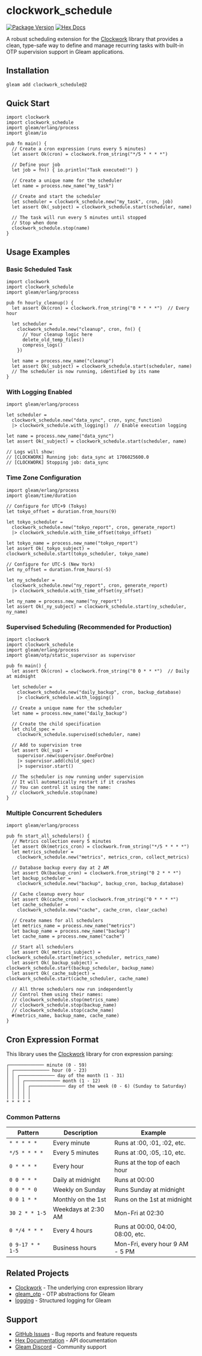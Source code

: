 # clockwork_schedule

[![Package Version](https://img.shields.io/hexpm/v/clockwork_schedule)](https://hex.pm/packages/clockwork_schedule)
[![Hex Docs](https://img.shields.io/badge/hex-docs-ffaff3)](https://hexdocs.pm/clockwork_schedule/)

A robust scheduling extension for the [Clockwork](https://hex.pm/packages/clockwork) library that provides a clean, type-safe way to define and manage recurring tasks with built-in OTP supervision support in Gleam applications.

## Installation

```sh
gleam add clockwork_schedule@2
```

## Quick Start

```gleam
import clockwork
import clockwork_schedule
import gleam/erlang/process
import gleam/io

pub fn main() {
  // Create a cron expression (runs every 5 minutes)
  let assert Ok(cron) = clockwork.from_string("*/5 * * * *")

  // Define your job
  let job = fn() { io.println("Task executed!") }

  // Create a unique name for the scheduler
  let name = process.new_name("my_task")

  // Create and start the scheduler
  let scheduler = clockwork_schedule.new("my_task", cron, job)
  let assert Ok(_subject) = clockwork_schedule.start(scheduler, name)

  // The task will run every 5 minutes until stopped
  // Stop when done
  clockwork_schedule.stop(name)
}
```

## Usage Examples

### Basic Scheduled Task

```gleam
import clockwork
import clockwork_schedule
import gleam/erlang/process

pub fn hourly_cleanup() {
  let assert Ok(cron) = clockwork.from_string("0 * * * *")  // Every hour

  let scheduler =
    clockwork_schedule.new("cleanup", cron, fn() {
      // Your cleanup logic here
      delete_old_temp_files()
      compress_logs()
    })

  let name = process.new_name("cleanup")
  let assert Ok(_subject) = clockwork_schedule.start(scheduler, name)
  // The scheduler is now running, identified by its name
}
```

### With Logging Enabled

```gleam
import gleam/erlang/process

let scheduler =
  clockwork_schedule.new("data_sync", cron, sync_function)
  |> clockwork_schedule.with_logging()  // Enable execution logging

let name = process.new_name("data_sync")
let assert Ok(_subject) = clockwork_schedule.start(scheduler, name)

// Logs will show:
// [CLOCKWORK] Running job: data_sync at 1706025600.0
// [CLOCKWORK] Stopping job: data_sync
```

### Time Zone Configuration

```gleam
import gleam/erlang/process
import gleam/time/duration

// Configure for UTC+9 (Tokyo)
let tokyo_offset = duration.from_hours(9)

let tokyo_scheduler =
  clockwork_schedule.new("tokyo_report", cron, generate_report)
  |> clockwork_schedule.with_time_offset(tokyo_offset)

let tokyo_name = process.new_name("tokyo_report")
let assert Ok(_tokyo_subject) = clockwork_schedule.start(tokyo_scheduler, tokyo_name)

// Configure for UTC-5 (New York)
let ny_offset = duration.from_hours(-5)

let ny_scheduler =
  clockwork_schedule.new("ny_report", cron, generate_report)
  |> clockwork_schedule.with_time_offset(ny_offset)

let ny_name = process.new_name("ny_report")
let assert Ok(_ny_subject) = clockwork_schedule.start(ny_scheduler, ny_name)
```

### Supervised Scheduling (Recommended for Production)

```gleam
import clockwork
import clockwork_schedule
import gleam/erlang/process
import gleam/otp/static_supervisor as supervisor

pub fn main() {
  let assert Ok(cron) = clockwork.from_string("0 0 * * *")  // Daily at midnight

  let scheduler =
    clockwork_schedule.new("daily_backup", cron, backup_database)
    |> clockwork_schedule.with_logging()

  // Create a unique name for the scheduler
  let name = process.new_name("daily_backup")

  // Create the child specification
  let child_spec =
    clockwork_schedule.supervised(scheduler, name)

  // Add to supervision tree
  let assert Ok(_sup) =
    supervisor.new(supervisor.OneForOne)
    |> supervisor.add(child_spec)
    |> supervisor.start()

  // The scheduler is now running under supervision
  // It will automatically restart if it crashes
  // You can control it using the name:
  // clockwork_schedule.stop(name)
}
```

### Multiple Concurrent Schedulers

```gleam
import gleam/erlang/process

pub fn start_all_schedulers() {
  // Metrics collection every 5 minutes
  let assert Ok(metrics_cron) = clockwork.from_string("*/5 * * * *")
  let metrics_scheduler =
    clockwork_schedule.new("metrics", metrics_cron, collect_metrics)

  // Database backup every day at 2 AM
  let assert Ok(backup_cron) = clockwork.from_string("0 2 * * *")
  let backup_scheduler =
    clockwork_schedule.new("backup", backup_cron, backup_database)

  // Cache cleanup every hour
  let assert Ok(cache_cron) = clockwork.from_string("0 * * * *")
  let cache_scheduler =
    clockwork_schedule.new("cache", cache_cron, clear_cache)

  // Create names for all schedulers
  let metrics_name = process.new_name("metrics")
  let backup_name = process.new_name("backup")
  let cache_name = process.new_name("cache")

  // Start all schedulers
  let assert Ok(_metrics_subject) = clockwork_schedule.start(metrics_scheduler, metrics_name)
  let assert Ok(_backup_subject) = clockwork_schedule.start(backup_scheduler, backup_name)
  let assert Ok(_cache_subject) = clockwork_schedule.start(cache_scheduler, cache_name)

  // All three schedulers now run independently
  // Control them using their names:
  // clockwork_schedule.stop(metrics_name)
  // clockwork_schedule.stop(backup_name)
  // clockwork_schedule.stop(cache_name)
  #(metrics_name, backup_name, cache_name)
}
```

## Cron Expression Format

This library uses the [Clockwork](https://hex.pm/packages/clockwork) library for cron expression parsing:

```
┌───────────── minute (0 - 59)
│ ┌───────────── hour (0 - 23)
│ │ ┌───────────── day of the month (1 - 31)
│ │ │ ┌───────────── month (1 - 12)
│ │ │ │ ┌───────────── day of the week (0 - 6) (Sunday to Saturday)
│ │ │ │ │
│ │ │ │ │
* * * * *
```

### Common Patterns

| Pattern | Description | Example |
|---------|-------------|---------|
| `* * * * *` | Every minute | Runs at :00, :01, :02, etc. |
| `*/5 * * * *` | Every 5 minutes | Runs at :00, :05, :10, etc. |
| `0 * * * *` | Every hour | Runs at the top of each hour |
| `0 0 * * *` | Daily at midnight | Runs at 00:00 |
| `0 0 * * 0` | Weekly on Sunday | Runs Sunday at midnight |
| `0 0 1 * *` | Monthly on the 1st | Runs on the 1st at midnight |
| `30 2 * * 1-5` | Weekdays at 2:30 AM | Mon-Fri at 02:30 |
| `0 */4 * * *` | Every 4 hours | Runs at 00:00, 04:00, 08:00, etc. |
| `0 9-17 * * 1-5` | Business hours | Mon-Fri, every hour 9 AM - 5 PM |

## Related Projects

- [Clockwork](https://hex.pm/packages/clockwork) - The underlying cron expression library
- [gleam_otp](https://hex.pm/packages/gleam_otp) - OTP abstractions for Gleam
- [logging](https://hex.pm/packages/logging) - Structured logging for Gleam

## Support

- [GitHub Issues](https://github.com/renatillas/clockwork_schedule/issues) - Bug reports and feature requests
- [Hex Documentation](https://hexdocs.pm/clockwork_schedule/) - API documentation
- [Gleam Discord](https://discord.gg/Fm8Pwmy) - Community support
